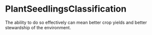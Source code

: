 # PlantSeedlingsClassification
The ability to do so effectively can mean better crop yields and better stewardship of the environment.
